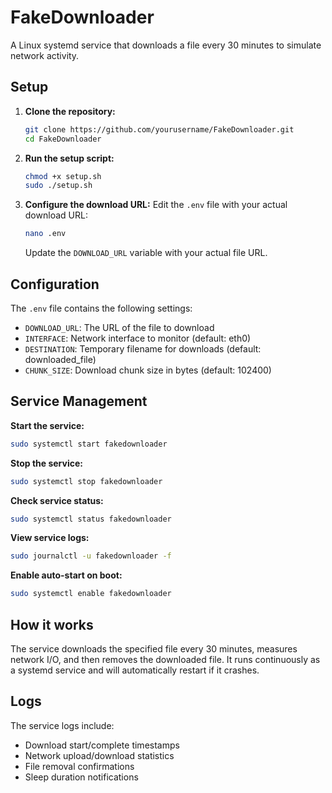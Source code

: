# FakeDownloader

A Linux systemd service that downloads a file every 30 minutes to simulate network activity.

## Setup

1. **Clone the repository:**

   ```bash
   git clone https://github.com/yourusername/FakeDownloader.git
   cd FakeDownloader
   ```

2. **Run the setup script:**

   ```bash
   chmod +x setup.sh
   sudo ./setup.sh
   ```

3. **Configure the download URL:**
   Edit the `.env` file with your actual download URL:

   ```bash
   nano .env
   ```

   Update the `DOWNLOAD_URL` variable with your actual file URL.

## Configuration

The `.env` file contains the following settings:

- `DOWNLOAD_URL`: The URL of the file to download
- `INTERFACE`: Network interface to monitor (default: eth0)
- `DESTINATION`: Temporary filename for downloads (default: downloaded_file)
- `CHUNK_SIZE`: Download chunk size in bytes (default: 102400)

## Service Management

**Start the service:**

```bash
sudo systemctl start fakedownloader
```

**Stop the service:**

```bash
sudo systemctl stop fakedownloader
```

**Check service status:**

```bash
sudo systemctl status fakedownloader
```

**View service logs:**

```bash
sudo journalctl -u fakedownloader -f
```

**Enable auto-start on boot:**

```bash
sudo systemctl enable fakedownloader
```

## How it works

The service downloads the specified file every 30 minutes, measures network I/O, and then removes the downloaded file. It runs continuously as a systemd service and will automatically restart if it crashes.

## Logs

The service logs include:

- Download start/complete timestamps
- Network upload/download statistics
- File removal confirmations
- Sleep duration notifications
